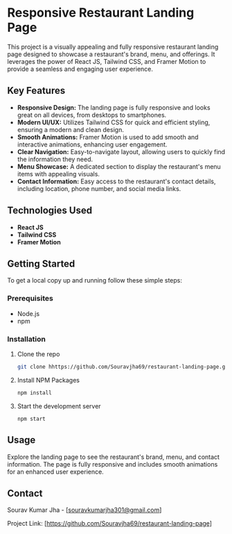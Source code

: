 # Responsive Restaurant Landing Page

This project is a visually appealing and fully responsive restaurant landing page designed to showcase a restaurant's brand, menu, and offerings. It leverages the power of React JS, Tailwind CSS, and Framer Motion to provide a seamless and engaging user experience.

## Key Features

- **Responsive Design:** The landing page is fully responsive and looks great on all devices, from desktops to smartphones.
- **Modern UI/UX:** Utilizes Tailwind CSS for quick and efficient styling, ensuring a modern and clean design.
- **Smooth Animations:** Framer Motion is used to add smooth and interactive animations, enhancing user engagement.
- **Clear Navigation:** Easy-to-navigate layout, allowing users to quickly find the information they need.
- **Menu Showcase:** A dedicated section to display the restaurant's menu items with appealing visuals.
- **Contact Information:** Easy access to the restaurant's contact details, including location, phone number, and social media links.

## Technologies Used

- **React JS**
- **Tailwind CSS**
- **Framer Motion**

## Getting Started

To get a local copy up and running follow these simple steps:

### Prerequisites

- Node.js
- npm

### Installation

1. Clone the repo
   ```sh
   git clone hhttps://github.com/Souravjha69/restaurant-landing-page.git

2. Install NPM Packages
   ```sh
   npm install

3. Start the development server
   ```
   npm start

## Usage

Explore the landing page to see the restaurant's brand, menu, and contact information. The page is fully responsive and includes smooth animations for an enhanced user experience.

## Contact

Sourav Kumar Jha - [souravkumarjha301@gmail.com]

Project Link: [https://github.com/Souravjha69/restaurant-landing-page]


